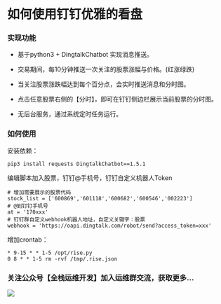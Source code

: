 
# 如何使用钉钉优雅的看盘
### 实现功能
- 基于python3 + DingtalkChatbot 实现消息推送。

- 交易期间，每10分钟推送一次关注的股票涨幅与价格。(红涨绿跌)

- 当关注股票涨跌幅达到每个百分点，会实时推送消息和分时图。

- 点击任意股票右侧的【分时】，即可在钉钉侧边栏展示当前股票的分时图。

- 无后台服务，通过系统定时任务运行。

### 如何使用

安装依赖：
```
pip3 install requests DingtalkChatbot==1.5.1
```

编辑脚本加入股票，钉钉@手机号，钉钉自定义机器人Token
```
# 增加需要展示的股票代码
stock_list = ['600869','601118','600682','600546','002223']
# @到钉钉手机号
at = '170xxx'
# 钉钉群自定义webhook机器人地址，自定义关键字：股票
webhook = 'https://oapi.dingtalk.com/robot/send?access_token=xxx'
```
增加crontab：
```
* 9-15 * * 1-5 /opt/rise.py
0 8 * * 1-5 rm -rvf /tmp/.rise.json
```
### 关注公众号【**全栈运维开发**】加入运维群交流，获取更多...
![](https://github.com/starsliao/Prometheus/blob/master/qr.jpg)
